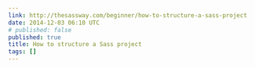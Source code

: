 ```yaml
---
link: http://thesassway.com/beginner/how-to-structure-a-sass-project
date: 2014-12-03 06:10 UTC
# published: false
published: true
title: How to structure a Sass project
tags: []
---
```



